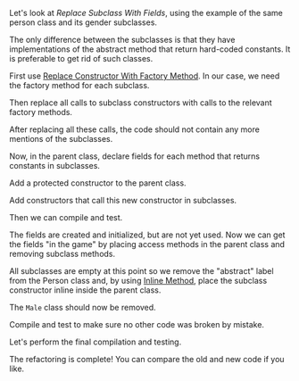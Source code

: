 Let's look at <i>Replace Subclass With Fields</i>, using the example of the same person class and its gender subclasses.

The only difference between the subclasses is that they have implementations of the abstract method that return hard-coded constants. It is preferable to get rid of such classes.

First use <a href="/replace-constructor-with-factory-method">Replace Constructor With Factory Method</a>. In our case, we need the factory method for each subclass.

Then replace all calls to subclass constructors with calls to the relevant factory methods.

After replacing all these calls, the code should not contain any more mentions of the subclasses.

Now, in the parent class, declare fields for each method that returns constants in subclasses.

Add a protected constructor to the parent class.

Add constructors that call this new constructor in subclasses.

Then we can compile and test.

The fields are created and initialized, but are not yet used. Now we can get the fields "in the game" by placing access methods in the parent class and removing subclass methods.

All subclasses are empty at this point so we remove the "abstract" label from the Person class and, by using <a href="/inline-method">Inline Method</a>, place the subclass constructor inline inside the parent class.

The <code>Male</code> class should now be removed.

Compile and test to make sure no other code was broken by mistake.

Let's perform the final compilation and testing.

The refactoring is complete! You can compare the old and new code if you like.
